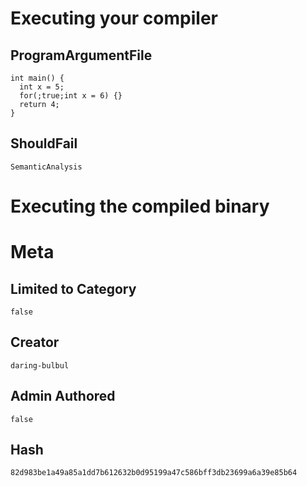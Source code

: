 # Executing your compiler

## ProgramArgumentFile

```
int main() {
  int x = 5;
  for(;true;int x = 6) {}
  return 4;
}
```

## ShouldFail

```
SemanticAnalysis
```

# Executing the compiled binary

# Meta

## Limited to Category

```
false
```

## Creator

```
daring-bulbul
```

## Admin Authored

```
false
```

## Hash

```
82d983be1a49a85a1dd7b612632b0d95199a47c586bff3db23699a6a39e85b64
```
